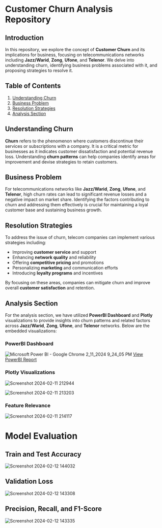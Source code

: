 # Customer Churn Analysis Repository

## Introduction

In this repository, we explore the concept of **Customer Churn** and its implications for business, focusing on telecommunications networks including **Jazz/Warid**, **Zong**, **Ufone**, and **Telenor**. We delve into understanding churn, identifying business problems associated with it, and proposing strategies to resolve it.

## Table of Contents

1. [Understanding Churn](#understanding-churn)
2. [Business Problem](#business-problem)
3. [Resolution Strategies](#resolution-strategies)
4. [Analysis Section](#analysis-section)

## Understanding Churn

**Churn** refers to the phenomenon where customers discontinue their services or subscriptions with a company. It is a critical metric for businesses as it indicates customer dissatisfaction and potential revenue loss. Understanding **churn patterns** can help companies identify areas for improvement and devise strategies to retain customers.

## Business Problem

For telecommunications networks like **Jazz/Warid**, **Zong**, **Ufone**, and **Telenor**, high churn rates can lead to significant revenue losses and a negative impact on market share. Identifying the factors contributing to churn and addressing them effectively is crucial for maintaining a loyal customer base and sustaining business growth.

## Resolution Strategies

To address the issue of churn, telecom companies can implement various strategies including:

- Improving **customer service** and support
- Enhancing **network quality** and reliability
- Offering **competitive pricing** and promotions
- Personalizing **marketing** and communication efforts
- Introducing **loyalty programs** and incentives

By focusing on these areas, companies can mitigate churn and improve overall **customer satisfaction** and retention.

## Analysis Section

For the analysis section, we have utilized **PowerBI Dashboard** and **Plotly** visualizations to provide insights into churn patterns and related factors across **Jazz/Warid**, **Zong**, **Ufone**, and **Telenor** networks. Below are the embedded visualizations:

### PowerBI Dashboard

![Microsoft Power BI - Google Chrome 2_11_2024 9_24_05 PM](https://github.com/Shahzeb-A/Pakistan-Telecom-Churn/assets/63748662/e2c80e0f-dfc0-429b-a265-82765f1f7ff7)
[View PowerBI Report](https://app.powerbi.com/view?r=eyJrIjoiMDY1MzJjMWItOGU1NS00MjZhLWFkYzAtMDE5YjgyYzNlNWEyIiwidCI6IjViNzNkYWY5LTEyNWItNDZiNy1hY2ZmLTNkNjY2YmY5NGIwOSIsImMiOjl9)

### Plotly Visualizations

![Screenshot 2024-02-11 212944](https://github.com/Shahzeb-A/Pakistan-Telecom-Churn/assets/63748662/e152eada-efb1-494c-8914-d5e3bb976378)

![Screenshot 2024-02-11 213203](https://github.com/Shahzeb-A/Pakistan-Telecom-Churn/assets/63748662/163fc3f1-372c-4d5f-bbb9-c4aee147709c)

### Feature Relevance
![Screenshot 2024-02-11 214117](https://github.com/Shahzeb-A/Pakistan-Telecom-Churn/assets/63748662/4c20491e-a0ad-4c3d-8640-543ffa0ddba8)


# Model Evaluation

## Train and Test Accuracy
![Screenshot 2024-02-12 144032](https://github.com/Shahzeb-A/Pakistan-Telecom-Churn/assets/63748662/4b9cdd0f-b899-4ba6-8200-22f28d7c606a)


## Validation Loss
![Screenshot 2024-02-12 143308](https://github.com/Shahzeb-A/Pakistan-Telecom-Churn/assets/63748662/fd2599f9-0bab-4d7f-9da1-8ec07843d424)

## Precision, Recall, and F1-Score
![Screenshot 2024-02-12 143335](https://github.com/Shahzeb-A/Pakistan-Telecom-Churn/assets/63748662/8d9ef48a-c0a4-442b-81fc-0f08813d50bb)




